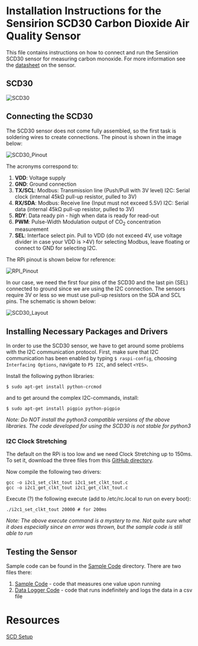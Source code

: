 # Installation Instructions for the Sensirion SCD30 Carbon Dioxide Air Quality Sensor
This file contains instructions on how to connect and run the Sensirion SCD30 sensor for measuring carbon monoxide. For more information see the [datasheet](https://www.sensirion.com/fileadmin/user_upload/customers/sensirion/Dokumente/0_Datasheets/CO2/Sensirion_CO2_Sensors_SCD30_Datasheet.pdf) on the sensor. 

## SCD30
![SCD30](https://www.mouser.com/images/marketingid/2018/img/187534792_Sensirion_SCD30SensorModule.png)

## Connecting the SCD30
The SCD30 sensor does not come fully assembled, so the first task is soldering wires to create connections. The pinout is shown in the image below:

![SCD30_Pinout](/bevo_iaq/Setup/Images/scd30_pinout.png)

The acronyms correspond to:
1. **VDD**: Voltage supply
2. **GND**: Ground connection
3. **TX/SCL**: Modbus: Transmission line (Push/Pull with 3V level) I2C: Serial clock (internal 45kΩ pull-up resistor, pulled to 3V)
4. **RX/SDA**: Modbus: Receive line (Input must not exceed 5.5V) I2C: Serial data (internal 45kΩ pull-up resistor, pulled to 3V)
5. **RDY**: Data ready pin - high when data is ready for read-out
6. **PWM**: Pulse-Width Modulation output of CO$_2$ concentration measurement
7. **SEL**: Interface select pin. Pull to VDD (do not exceed 4V, use voltage divider in case your VDD is >4V) for selecting Modbus, leave floating or connect to GND for selecting I2C.

The RPi pinout is shown below for reference:

![RPI_Pinout](https://docs.microsoft.com/en-us/windows/iot-core/media/pinmappingsrpi/rp2_pinout.png)

In our case, we need the first four pins of the SCD30 and the last pin (SEL) connected to ground since we are using the I2C connection. The sensors require 3V or less so we must use pull-up resistors on the SDA and SCL pins. The schematic is shown below:

![SCD30_Layout](Layouts/SCD30_bb.png)

## Installing Necessary Packages and Drivers
In order to use the SCD30 sensor, we have to get around some problems with the I2C communication protocol. First, make sure that I2C communication has been enabled by typing ```$ raspi-config```, choosing ```Interfacing Options```, navigate to ```P5 I2C```, and select ```<YES>```. 

Install the following python libraries:
```
$ sudo apt-get install python-crcmod
```
and to get around the complex I2C-commands, install:
```
$ sudo apt-get install pigpio python-pigpio
```

*Note: Do NOT install the python3 compatible versions of the above libraries. The code developed for using the SCD30 is not stable for python3*

### I2C Clock Stretching
The default on the RPi is too low and we need Clock Stretching up to 150ms. To set it, download the three files from this [GitHub directory](https://github.com/raspihats/raspihats/tree/master/clk_stretch).

Now compile the following two drivers:
```
gcc -o i2c1_set_clkt_tout i2c1_set_clkt_tout.c
gcc -o i2c1_get_clkt_tout i2c1_get_clkt_tout.c
```

Execute (?) the following execute (add to /etc/rc.local to run on every boot):
```
./i2c1_set_clkt_tout 20000 # for 200ms
```

*Note: The above execute command is a mystery to me. Not quite sure what it does especially since an error was thrown, but the sample code is still able to run*

## Testing the Sensor

Sample code can be found in the [Sample Code](Sample_Code/SCD30/) directory. There are two files there:
1. [Sample Code](Sample_Code/SCD30/scd30_sample.py) - code that measures one value upon running
2. [Data Logger Code](Sample_Code/SCD30/scd30_datalogger.py) - code that runs indefinitely and logs the data in a csv file

# Resources

[SCD Setup](https://github.com/intelligent-environments-lab/bevobeacon2.0/tree/master/Setup/Sample_Code/SCD30)
